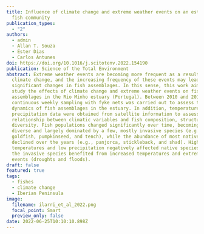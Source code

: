 ```yaml
---
title: Influence of climate change and extreme weather events on an estuarine
  fish community
publication_types:
  - "2"
authors:
  - admin
  - Allan T. Souza
  - Ester Dias
  - Carlos Antunes
doi: https://doi.org/10.1016/j.scitotenv.2022.154190
publication: Science of the Total Environment
abstract: Extreme weather events are becoming more frequent as a result of
  climate change, and the increasing frequency of these events may lead to
  significant changes in fish assemblages. In this sense, this work aimed to
  study the effects of climate change and extreme weather events on fish
  assemblages in the Rio Minho estuary (Portugal). Between 2010 and 2019,
  continuous weekly sampling with fyke nets was carried out to assess the
  dynamics of fish assemblages in the estuary. In addition, temperature and
  precipitation data were obtained from satellite information to assess the
  relationship between climatic variables and fish composition, structure, and
  diversity. Fish populations changed significantly over time, becoming less
  diverse and largely dominated by a few, mostly invasive species (e.g., carp,
  goldfish, pumpkinseed, and tench), while the abundance of most native species
  declined over the years (e.g., panjorca, stickleback, and shad). High
  temperatures and low precipitation negatively affected native species, while
  the invasive species benefited from increased temperatures and extreme weather
  events (droughts and floods).
draft: false
featured: true
tags:
  - fishes
  - climate change
  - Iberian Peninsula
image:
  filename: ilarri_et_al_2022.png
  focal_point: Smart
  preview_only: false
date: 2022-06-25T10:10:10.898Z
---
```

